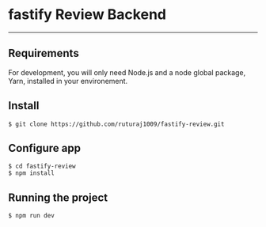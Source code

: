 # fastify Review Backend

---
## Requirements

For development, you will only need Node.js and a node global package, Yarn, installed in your environement.

## Install

    $ git clone https://github.com/ruturaj1009/fastify-review.git

## Configure app

    $ cd fastify-review
    $ npm install


## Running the project

    $ npm run dev
